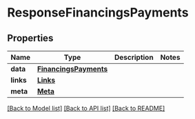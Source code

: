 # ResponseFinancingsPayments

## Properties
Name | Type | Description | Notes
------------ | ------------- | ------------- | -------------
**data** | [**FinancingsPayments**](FinancingsPayments.md) |  | 
**links** | [**Links**](Links.md) |  | 
**meta** | [**Meta**](Meta.md) |  | 

[[Back to Model list]](../README.md#documentation-for-models) [[Back to API list]](../README.md#documentation-for-api-endpoints) [[Back to README]](../README.md)

